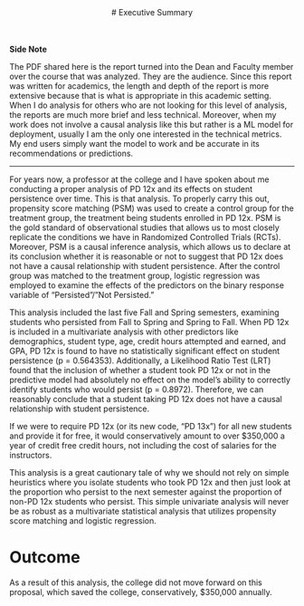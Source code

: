 <center>
# Executive Summary
</center>
<br><br>

**Side Note**

The PDF shared here is the report turned into the Dean and Faculty member over the course that was analyzed. They are the audience. Since this report was written for academics, the length and depth of the report is more extensive because that is what is appropriate in this academic setting. When I do analysis for others who are not looking for this level of analysis, the reports are much more brief and less technical. Moreover, when my work does not involve a causal analysis like this but rather is a ML model for deployment, usually I am the only one interested in the technical metrics. My end users simply want the model to work and be accurate in its recommendations or predictions.

********

For years now, a professor at the college and I have spoken about me conducting a proper analysis of PD 12x and its effects on student persistence over time. This is that analysis. To properly carry this out, propensity score matching (PSM) was used to create a control group for the treatment group, the treatment being students enrolled in PD 12x. PSM is the gold standard of observational studies that allows us to most closely replicate the conditions we have in Randomized Controlled Trials (RCTs). Moreover, PSM is a causal inference analysis, which allows us to declare at its conclusion whether it is reasonable or not to suggest that PD 12x does not have a causal relationship with student persistence. After the control group was matched to the treatment group, logistic regression was employed to examine the effects of the predictors on the binary response variable of “Persisted”/”Not Persisted.”

This analysis included the last five Fall and Spring semesters, examining students who persisted from Fall to Spring and Spring to Fall. When PD 12x is included in a multivariate analysis with other predictors like demographics, student type, age, credit hours attempted and earned, and GPA, PD 12x is found to have no statistically significant effect on student persistence (p = 0.564353). Additionally, a Likelihood Ratio Test (LRT) found that the inclusion of whether a student took PD 12x or not in the predictive model had absolutely no effect on the model’s ability to correctly identify students who would persist (p = 0.8972). Therefore, we can reasonably conclude that a student taking PD 12x does not have a causal relationship with student persistence. 

If we were to require PD 12x (or its new code, “PD 13x”) for all new students and provide it for free, it would conservatively amount to over $350,000 a year of credit free credit hours, not including the cost of salaries for the instructors. 

This analysis is a great cautionary tale of why we should not rely on simple heuristics where you isolate students who took PD 12x and then just look at the proportion who persist to the next semester against the proportion of non-PD 12x students who persist. This simple univariate analysis will never be as robust as a multivariate statistical analysis that utilizes propensity score matching and logistic regression.

# Outcome

As a result of this analysis, the college did not move forward on this proposal, which saved the college, conservatively, $350,000 annually.

